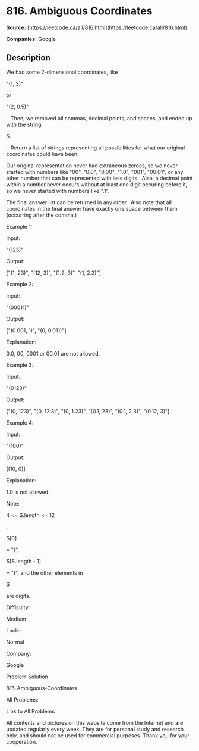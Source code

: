 # 816. Ambiguous Coordinates

**Source:** [https://leetcode.ca/all/816.html](https://leetcode.ca/all/816.html)

**Companies:** Google

## Description

We had some 2-dimensional coordinates, like

"(1, 3)"

or

"(2,
        0.5)"

.  Then, we removed all commas, decimal points, and spaces, and
        ended up with the string

S

.  Return a list of strings representing all
        possibilities for what our original coordinates could have been.

Our original representation never had extraneous zeroes, so we never started with numbers
        like "00", "0.0", "0.00", "1.0", "001",
        "00.01", or any other number that can be represented with less digits. 
        Also, a decimal point within a number never occurs without at least one digit occuring
        before it, so we never started with numbers like ".1".

The final answer list can be returned in any order.  Also note that all coordinates in
        the final answer have exactly one space between them (occurring after the comma.)

Example 1:

Input:

"(123)"

Output:

["(1, 23)", "(12, 3)", "(1.2, 3)", "(1, 2.3)"]

Example 2:

Input:

"(00011)"

Output:

["(0.001, 1)", "(0, 0.011)"]

Explanation:

0.0, 00, 0001 or 00.01 are not allowed.

Example 3:

Input:

"(0123)"

Output:

["(0, 123)", "(0, 12.3)", "(0, 1.23)", "(0.1, 23)", "(0.1, 2.3)", "(0.12, 3)"]

Example 4:

Input:

"(100)"

Output:

[(10, 0)]

Explanation:

1.0 is not allowed.

Note:

4 <= S.length <= 12

.

S[0]

= "(",

S[S.length - 1]

= ")", and the
            other elements in

S

are digits.

Difficulty:

Medium

Lock:

Normal

Company:

Google

Problem Solution

816-Ambiguous-Coordinates

All Problems:

Link to All Problems

All contents and pictures on this website come from the Internet and are updated regularly every week. They are for personal study and research only, and should not be used for commercial purposes. Thank you for your cooperation.

